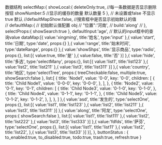  数据结构
selectMap:{
                showLocal:{
                    deleteOnly:true, //每一条数据是否显示删除按钮
                    showNumber:5    //显示的缓存的数量  默认数量  5
                },  //  未设置或false  不显示  true  默认
                //defaultMapShow:false,  //搜索框中是否显示初始默认的值  
                // defaultMap:{  //  初始默认值配置 obj 
                //     "位置":'河南',
                //     build:'along'
                // },
                selectProps:{
                    showSearch:true
                },
                defaultInput:'age', // 默认的input框中的查询value
                dataMap:[{
                    value:'xingming',
                    title:'姓名',
                    type:'input'
                },{
                    value:'start',
                    title:'日期',
                    type:'date',
                    props:{}
                },{
                    value:'range',
                    title:'始末时间',
                    type:'dateRange',
                    props:{}
                },{
                    value:'showShps',
                    title:'显示商品',
                    type:'radio',
                    props:{},
                    list:[{
                        value:true,
                        title:'是'
                    },{
                        value:false,
                        title:'否'
                    }]
                },{
                    value:'hide',
                    title:'多选',
                    type:'selectMany',
                    props:{},
                    list:[{
                            value:'list1',
                            title:'list123'
                        },{
                            value:'list2',
                            title:'list211'
                        },{
                            value:'list3',
                            title:'list311'
                        }]
                },{
                    value:'country',
                    title:'地区',
                    type:'selectTree',
                    props:{
                        treeCheckable:false,
                        multiple:true,
                        showSearch:false
                    },
                    list:[
                            {
                            title: 'Node1',
                            value: '0-0',
                            key: '0-0',
                            children: [
                                {
                                title: 'Child Node1',
                                value: '0-0-0',
                                key: '0-0-0',
                                },
                            ],
                            },
                            {
                            title: 'Node2',
                            value: '0-1',
                            key: '0-1',
                            children: [
                                {
                                title: 'Child Node3',
                                value: '0-1-0',
                                key: '0-1-0',
                                },
                                {
                                title: 'Child Node4',
                                value: '0-1-1',
                                key: '0-1-1',
                                },
                                {
                                title: 'Child Node5',
                                value: '0-1-2',
                                key: '0-1-2',
                                },
                            ],
                            },
                        ]
                 },{
                    value:'asd',
                    title:'发生的',
                    type:'selectOne',
                    props:{},
                    list:[{
                        value:'list1',
                        title:'list123'
                    },{
                        value:'list2',
                        title:'list211'
                    },{
                        value:'list3',
                        title:'list311'
                    }]
                },{
                    value:'along',
                    title:'阿龙',
                    type:'selectOne',
                    props:{
                        showSearch:false
                    },
                    list:[{
                        value:'list1',
                        title:'list111'
                    },{
                        value:'list2',
                        title:'list222'
                    },{
                        value:'list3',
                        title:'list333'
                    }]
                },{
                    value:'fdfds',
                    title:'萨芬',
                    type:'selectOne',
                    props:{},
                    list:[{
                        value:'list1',
                        title:'list11'
                    },{
                        value:'list2',
                        title:'list22',
                    },{
                        value:'list3',
                        title:'list33'
                    }]
                }],
            },
            buttonStatus : {
                to_enabled:true,
                to_disabled:true,
                todo:true,
                trash:true,
                refresh:true
              }
